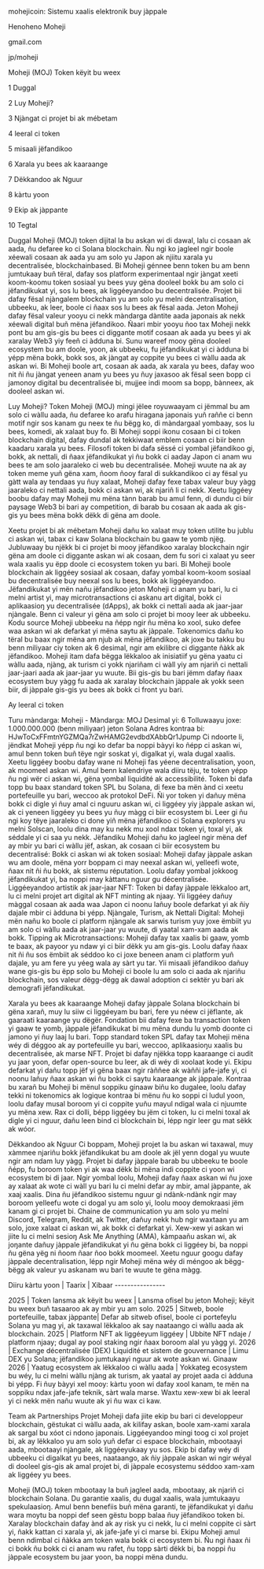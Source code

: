 mohejicoin: Sistemu xaalis elektronik buy jàppale

Henoheno Moheji

gmail.com

jp/moheji

Moheji (MOJ) Token këyit bu weex

1 Duggal

2 Luy Moheji?

3 Njàngat ci projet bi ak mébetam

4 leeral ci token

5 misaali jëfandikoo

6 Xarala yu bees ak kaaraange

7 Dëkkandoo ak Nguur

8 kàrtu yoon

9 Ekip ak jàppante

10 Tegtal

Duggal Moheji (MOJ) token dijital la bu askan wi di dawal, lalu ci cosaan ak aada, ñu defaree ko ci Solana blockchain. Ñu ngi ko jagleel ngir boole xéewali cosaan ak aada yu am solo yu Japon ak njiitu xarala yu decentralisée, blockchainbased. Bi Moheji génnee benn token bu am benn jumtukaay buñ tëral, dafay sos platform experimentaal ngir jàngat xeeti koom-koomu token sosiaal yu bees yuy gëna dooleel bokk bu am solo ci jëfandikukat yi, sos lu bees, ak liggéeyandoo bu decentralisée. Projet bii dafay fësal njàngalem blockchain yu am solo yu melni decentralisation, ubbeeku, ak leer, boole ci ñaax sos lu bees ak fësal aada. Jeton Moheji dafay fësal valeur yooyu ci nekk màndarga dàntite aada japonais ak nekk xéewali digital buñ mëna jëfandikoo. Ñaari mbir yooyu ñoo tax Moheji nekk pont bu am gis-gis bu bees ci diggante motif cosaan ak aada yu bees yi ak xaralay Web3 yiy feeñ ci àdduna bi. Sunu wareef mooy gëna dooleel ecosystem bu am doole, yoon, ak ubbeeku, fu jëfandikukat yi ci àdduna bi yépp mëna bokk, bokk sos, ak jàngat ay coppite yu bees ci wàllu aada ak askan wi. Bi Moheji boole art, cosaan ak aada, ak xarala yu bees, dafay woo nit ñi ñu jàngat yeneen anam yu bees yu ñuy jaxasoo ak fësal seen bopp ci jamonoy digital bu decentralisée bi, mujjee indi moom sa bopp, bànneex, ak dooleel askan wi.

Luy Moheji? Token Moheji (MOJ) mingi jëlee royuwaayam ci jëmmal bu am solo ci wàllu aada, ñu defaree ko arafu hiragana japonais yuñ raññe ci benn motif ngir sos kanam gu neex te ñu bëgg ko, di màndargaal yombaay, sos lu bees, komedi, ak xalaat buy fo. Bi Moheji soppi ikonu cosaan bi ci token blockchain digital, dafay dundal ak tekkiwaat emblem cosaan ci biir benn kaadaru xarala yu bees. Filosofi token bi dafa sëssé ci yombal jëfandikoo gi, bokk, ak nettali, di ñaax jëfandikukat yi ñu bokk ci aaday Japon ci anam wu bees te am solo jaaraleko ci web bu decentralisée. Moheji wuute na ak ay token meme yuñ gëna xam, ñoom ñooy faral di sukkandikoo ci ay fësal yu gàtt wala ay tendaas yu ñuy xalaat, Moheji dafay fexe tabax valeur buy yàgg jaaraleko ci nettali aada, bokk ci askan wi, ak njariñ li ci nekk. Xeetu liggéey boobu dafay may Moheji mu mëna tànn barab bu amul fenn, di dundu ci biir paysage Web3 bi bari ay competition, di barab bu cosaan ak aada ak gis-gis yu bees mëna bokk dëkk di gëna am doole.

Xeetu projet bi ak mébetam Moheji dañu ko xalaat muy token utilite bu jublu ci askan wi, tabax ci kaw Solana blockchain bu gaaw te yomb njëg. Jubluwaay bu njëkk bi ci projet bi mooy jëfandikoo xaralay blockchain ngir gëna am doole ci diggante askan wi ak cosaan, dem fu sori ci xalaat yu seer wala xaalis yu ëpp doole ci ecosystem token yu bari. Bi Moheji boole blockchain ak liggéey sosiaal ak cosaan, dafay yombal koom-koom sosiaal bu decentralisée buy neexal sos lu bees, bokk ak liggéeyandoo. Jëfandikukat yi mën nañu jëfandikoo jeton Moheji ci anam yu bari, lu ci melni artist yi, may microtransactions ci askanu art digital, bokk ci aplikaasioŋ yu decentralisée (dApps), ak bokk ci nettali aada ak jaar-jaar njàngale. Benn ci valeur yi gëna am solo ci projet bi mooy leer ak ubbeeku. Kodu source Moheji ubbeeku na ñépp ngir ñu mëna ko xool, suko defee waa askan wi ak defarkat yi mëna saytu ak jàppale. Tokenomics dañu ko tëral bu baax ngir mëna am njub ak mëna jëfandikoo, ak joxe bu takku bu benn miliyaar ciy token ak 6 desimal, ngir am ekilibre ci diggante ñàkk ak jëfandikoo. Moheji itam dafa bëgga lëkkaloo ak inisiatiif yu gëna yaatu ci wàllu aada, njàng, ak turism ci yokk njariñam ci wàll yiy am njariñ ci nettali jaar-jaari aada ak jaar-jaar yu wuute. Bii gis-gis bu bari jëmm dafay ñaax ecosystem buy yàgg fu aada ak xaralay blockchain jàppale ak yokk seen biir, di jàppale gis-gis yu bees ak bokk ci front yu bari.

Ay leeral ci token

Turu màndarga: Moheji - Màndarga: MOJ
Desimal yi: 6
Tolluwaayu joxe: 1.000.000.000 (benn miliyaar) jeton
Solana
Adres kontraa bi: HJwToCxFFmtnYGZMQa7rZwHAMG2evdbdXAbbQr1Jpump Ci ndoorte li, jëndkat Moheji yépp ñu ngi ko defar ba noppi bàyyi ko ñépp ci askan wi, amul benn token buñ tëye ngir soskat yi, digalkat yi, wala dugal xaalis. Xeetu liggéey boobu dafay wane ni Moheji fas yéene decentralisation, yoon, ak moomeel askan wi. Amul benn kalendriye wala diiru tëju, te token yépp ñu ngi wër ci askan wi, gëna yombal liquidité ak accessibilité. Token bi dafa topp bu baax standard token SPL bu Solana, di fexe ba mën ànd ci xeetu portefeuille yu bari, weccoo ak protokol DeFi. Ñi yor token yi dañuy mëna bokk ci digle yi ñuy amal ci nguuru askan wi, ci liggéey yiy jàppale askan wi, ak ci yeneen liggéey yu bees yu ñuy màgg ci biir ecosystem bi. Leer gi ñu ngi koy tëye jaaraleko ci done yiñ mëna jëfandikoo ci Solana explorers yu melni Solscan, loolu dina may ku nekk mu xool ndax token yi, toxal yi, ak séddale yi ci saa yu nekk.
Jëfandiku Moheji dañu ko jagleel ngir mëna def ay mbir yu bari ci wàllu jëf, askan, ak cosaan ci biir ecosystem bu decentralisé:
Bokk ci askan wi ak token sosiaal: Moheji dafay jàppale askan wu am doole, mëna yorr boppam ci may neexal askan wi, yelleefi wote, ñaax nit ñi ñu bokk, ak sistemu réputation. Loolu dafay yombal jokkoog jëfandikukat yi, ba noppi may kàttanu nguur gu décentralisée.
Liggéeyandoo artistik ak jaar-jaar NFT: Token bi dafay jàppale lëkkaloo art, lu ci melni projet art digital ak NFT minting ak njaay. Yii liggéey dañuy màggal cosaan ak aada waa Japon ci noonu lañuy boole defarkat yi ak ñiy dajale mbir ci àdduna bi yépp.
Njàngale, Turism, ak Nettali Digital: Moheji mën nañu ko boole ci platform njàngale ak sarwis turism yuy joxe ëmbiit yu am solo ci wàllu aada ak jaar-jaar yu wuute, di yaatal xam-xam aada ak bokk.
Tipping ak Microtransactions: Moheji dafay tax xaalis bi gaaw, yomb te baax, ak payoor yu ndaw yi ci biir dëkk yu am gis-gis. Loolu dafay ñaax nit ñi ñu sos ëmbiit ak séddoo ko ci joxe beneen anam ci platform yuñ dajale, yu am fere yu yéeg wala ay sàrt yu tar. Yii misaali jëfandikoo dañuy wane gis-gis bu ëpp solo bu Moheji ci boole lu am solo ci aada ak njariñu blockchain, sos valeur dëgg-dëgg ak dawal adoption ci sektër yu bari ak demografi jëfandikukat.

Xarala yu bees ak kaaraange Moheji dafay jàppale Solana blockchain bi gëna xarañ, muy lu siiw ci liggéeyam bu bari, fere yu néew ci jëflante, ak gaaraati kaaraange yu dëgër. Fondation bii dafay fexe ba transaction token yi gaaw te yomb, jàppale jëfandikukat bi mu mëna dundu lu yomb doonte ci jamono yi ñuy laaj lu bari. Topp standard token SPL dafay tax Moheji mëna wéy di déggoo ak ay portefeuille yu bari, weccoo, aplikaasioŋu xaalis bu decentralisée, ak marse NFT. Projet bi dafay njëkka topp kaaraange ci audit yu jaar yoon, defar open-source bu leer, ak di wéy di xoolaat kode yi. Ekipu defarkat yi dañu topp jëf yi gëna baax ngir ràññee ak wàññi jafe-jafe yi, ci noonu lañuy ñaax askan wi ñu bokk ci saytu kaaraange ak jàppale. Kontraa bu xarañ bu Moheji bi mënul soppiku ginaaw biñu ko dugalee, loolu dafay tekki ni tokenomics ak logique kontraa bi mënu ñu ko soppi ci ludul yoon, loolu dafay musal boroom yi ci coppite yuñu mayul ndigal wala ci njuumte yu mëna xew. Rax ci dolli, bépp liggéey bu jëm ci token, lu ci melni toxal ak digle yi ci nguur, dañu leen bind ci blockchain bi, lépp ngir leer gu mat sëkk ak wóor.

Dëkkandoo ak Nguur Ci boppam, Moheji projet la bu askan wi taxawal, muy xàmmee njariñu bokk jëfandikukat bu am doole ak jël yenn dogal yu wuute ngir am ndam luy yàgg. Projet bi dafay jàppale barab bu ubbeeku te boole ñépp, fu boroom token yi ak waa dëkk bi mëna indi coppite ci yoon wi ecosystem bi di jaar. Ngir yombal loolu, Moheji dafay ñaax askan wi ñu joxe ay xalaat ak wote ci wàll yu bari lu ci melni defar ay mbir, amal jàppante, ak xaaj xaalis. Dina ñu jëfandikoo sistemu nguur gi ndànk-ndànk ngir may boroom yelleefu wote ci dogal yu am solo yi, loolu mooy demokraasi jëm kanam gi ci projet bi. Chaine de communication yu am solo yu melni Discord, Telegram, Reddit, ak Twitter, dañuy nekk hub ngir waxtaan yu am solo, joxe xalaat ci askan wi, ak bokk ci defarkat yi. Xew-xew yi askan wi jiite lu ci melni sesioŋ Ask Me Anything (AMA), kàmpaañu askan wi, ak joŋante dañuy jàppale jëfandikukat yi ñu gëna bokk ci liggéey bi, ba noppi ñu gëna yëg ni ñoom ñaar ñoo bokk moomeel. Xeetu nguur googu dafay jàppale decentralisation, lépp ngir Moheji mëna wéy di méngoo ak bëgg-bëgg ak valeur yu askanam wu bari te wuute te gëna màgg.

Diiru kàrtu yoon | Taarix | Xibaar ----------------

2025 | Token lansma ak këyit bu weex | Lansma ofisel bu jeton Moheji; këyit bu weex buñ tasaaroo ak ay mbir yu am solo. 2025 | Sitweb, boole portefeuille, tabax jàppante| Defar ab sitweb ofisel, boole ci portefeylu Solana yu mag yi, ak taxawal lëkkaloo ak say naataango ci wàllu aada ak blockchain. 2025 | Platform NFT ak liggéeyum liggéey | Ubbite NFT ndaje / platform njaay; dugal ay pool staking ngir ñaax boroom alal yu yàgg yi. 2026 | Exchange décentralisée (DEX) Liquidité et sistem de gouvernance | Limu DEX yu Solana; jëfandikoo jumtukaayi nguur ak wote askan wi. Ginaaw 2026 | Yaatug ecosystem ak lëkkaloo ci wàllu aada | Yokkateg ecosystem bu wéy, lu ci melni wàllu njàng ak turism, ak yaatal ay projet aada ci àdduna bi yépp. Fi ñuy bàyyi xel mooy: kàrtu yoon wi dafay xool kanam, te mën na soppiku ndax jafe-jafe teknik, sàrt wala marse. Waxtu xew-xew bi ak leeral yi ci nekk mën nañu wuute ak yi ñu wax ci kaw.

Team ak Partnerships Projet Moheji dafa jiite ekip bu bari ci developpeur blockchain, gëstukat ci wàllu aada, ak kilifay askan, boole xam-xami xarala ak sargal bu xóot ci ndono japonais. Liggéeyandoo mingi toog ci xol projet bi, ak ay lëkkaloo yu am solo yuñ defar ci espace blockchain, mbootaayi aada, mbootaayi njàngale, ak liggéeyukaay yu sos. Ekip bi dafay wéy di ubbeeku ci digalkat yu bees, naataango, ak ñiy jàppale askan wi ngir wéyal di dooleel gis-gis ak amal projet bi, di jàppale ecosystemu séddoo xam-xam ak liggéey yu bees.

Moheji (MOJ) token mbootaay la buñ jagleel aada, mbootaay, ak njariñ ci blockchain Solana. Du garantie xaalis, du dugal xaalis, wala jumtukaayu spekulaasioŋ. Amul benn benefiis buñ mëna garanti, te jëfandikukat yi dañu wara moytu ba noppi def seen gëstu bopp balaa ñuy jëfandikoo token bi. Xaralay blockchain dafay ànd ak ay risk yu ci nekk, lu ci melni coppite ci sàrt yi, ñakk kattan ci xarala yi, ak jafe-jafe yi ci marse bi. Ekipu Moheji amul benn ndimbal ci ñàkka am token wala bokk ci ecosystem bi. Ñu ngi ñaax ñi ci bokk ñu bokk ci ci anam wu rafet, ñu topp sàrti dëkk bi, ba noppi ñu jàppale ecosystem bu jaar yoon, ba noppi mëna dundu.

